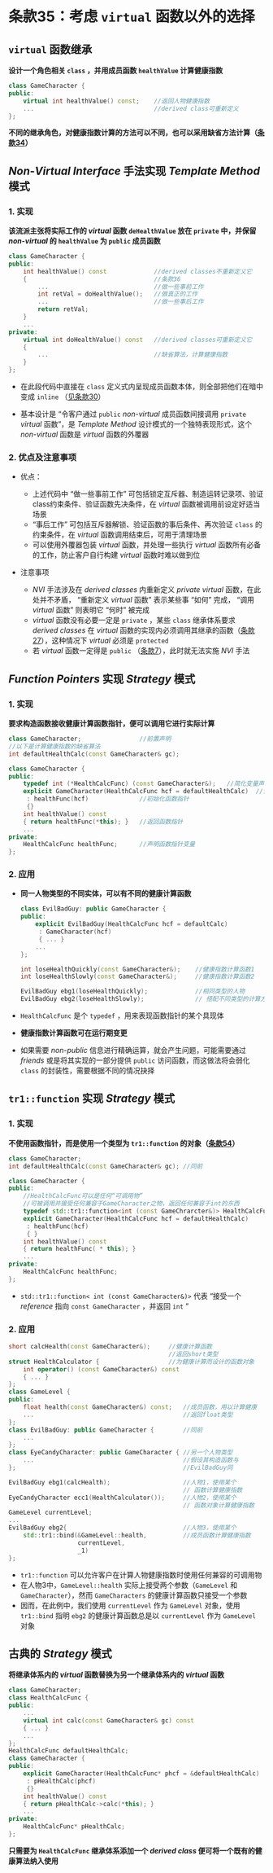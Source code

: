 # 条款35：考虑 `virtual` 函数以外的选择

## `virtual` 函数继承

**设计一个角色相关 `class` ，并用成员函数 `healthValue` 计算健康指数**

```C++
class GameCharacter {
public:
    virtual int healthValue() const;	//返回人物健康指数
    ...									//derived class可重新定义
};
```

**不同的继承角色，对健康指数计算的方法可以不同，也可以采用缺省方法计算（[条款34](条款34：区分接口继承和实现继承.md)）**



## $Non$-$Virtual$ $Interface$ 手法实现 $Template\ Method$ 模式

### 1. 实现

**该流派主张将实际工作的 $virtual$ 函数 `deHealthValue` 放在 `private` 中，并保留 $non$-$virtual$ 的 `healthValue` 为 `public` 成员函数**

```C++
class GameCharacter {
public:
    int healthValue() const				//derived classes不重新定义它
    {									//条款36
        ...								//做一些事前工作
        int retVal = doHealthValue();	//做真正的工作
        ...								//做一些事后工作
        return retVal;
    }
    ...
private:
    virtual int doHealthValue() const	//derived classes可重新定义它
    {				
        ...								//缺省算法，计算健康指数
    }
};
```

+ 在此段代码中直接在 `class` 定义式内呈现成员函数本体，则全部把他们在暗中变成 `inline` （[见条款30](F:\滔天\文件\学校\大学\专业\C++\C++笔记\5.实现\条款30：彻底了解inline.md)）

+ 基本设计是 “令客户通过 `public` $non$-$virtual$ 成员函数间接调用 `private` $virtual$ 函数”，是 $Template\ Method$ 设计模式的一个独特表现形式，这个 $non$-$virtual$ 函数是 $virtual$ 函数的外覆器



### 2. 优点及注意事项

+ 优点：
  + 上述代码中 “做一些事前工作” 可包括锁定互斥器、制造运转记录项、验证class约束条件、验证函数先决条件，在 $virtual$ 函数被调用前设定好适当场景
  +  “事后工作” 可包括互斥器解锁、验证函数的事后条件、再次验证 `class` 的约束条件，在 $virtual$ 函数调用结束后，可用于清理场景
  + 可以使用外覆器包装 $virtual$ 函数，并处理一些执行 $virtual$ 函数所有必备的工作，防止客户自行构建 $virtual$ 函数时难以做到位 

+ 注意事项
  + $NVI$ 手法涉及在 $derived\ classes$ 内重新定义 $private\ virtual$ 函数，在此处并不矛盾， “重新定义 $virtual$ 函数” 表示某些事 “如何” 完成， “调用 $virtual$ 函数” 则表明它 “何时” 被完成
  + $virtual$ 函数没有必要一定是 `private` ，某些 `class` 继承体系要求 $derived\ classes$ 在 $virtual$ 函数的实现内必须调用其继承的函数（[条款27](F:\滔天\文件\学校\大学\专业\C++\C++笔记\5.实现\条款27：尽量少做转型动作.md)），这种情况下 $virtual$ 必须是 `protected` 
  + 若 $virtual$ 函数一定得是 `public` （[条款7](F:\滔天\文件\学校\大学\专业\C++\C++笔记\2.构造、析构、赋值运算\条款07：为多态基类声明virtual析构函数.md)），此时就无法实施 $NVI$ 手法



## $Function\ Pointers$ 实现 $Strategy$ 模式

### 1. 实现

**要求构造函数接收健康计算函数指针，便可以调用它进行实际计算**

```C++
class GameCharacter;				//前置声明
//以下是计算健康指数的缺省算法
int defaultHealthCalc(const GameCharacter& gc);

class GameCharacter {
public:
    typedef int (*HealthCalcFunc) (const GameCharacter&);	//简化变量声明
    explicit GameCharacter(HealthCalcFunc hcf = defaultHealthCalc)	//设定初始函数
     : healthFunc(hcf)				//初始化函数指针
     {}
    int healthValue() const
    { return healthFunc(*this); }	//返回函数指针
    ...
private:
    HealthCalcFunc healthFunc;		//声明函数指针变量
};
```



### 2. 应用

+ **同一人物类型的不同实体，可以有不同的健康计算函数**

    ```C++
    class EvilBadGuy: public GameCharacter {
    public:
        explicit EvilBadGuy(HealthCalcFunc hcf = defaultCalc)
         : GameCharacter(hcf)
         { ... }
        ...
    };

    int loseHealthQuickly(const GameCharacter&);	//健康指数计算函数1
    int loseHealthSlowly(const GameCharacter&);		//健康指数计算函数2

    EvilBadGuy ebg1(loseHealthQuickly);				//相同类型的人物
    EvilBadGuy ebg2(loseHealthSlowly);				// 搭配不同类型的计算方式
    ```

+ `HealthCalcFunc` 是个 `typedef` ，用来表现函数指针的某个具现体
+ **健康指数计算函数可在运行期变更**

+ 如果需要 $non$-$public$ 信息进行精确运算，就会产生问题，可能需要通过 $friends$ 或是将其实现的一部分提供 `public` 访问函数，而这做法将会弱化 `class` 的封装性，需要根据不同的情况抉择



## `tr1::function` 实现 $Strategy$ 模式

### 1. 实现

**不使用函数指针，而是使用一个类型为 `tr1::function` 的对象（[条款54]()）**

```C++
class GameCharacter;
int defaultHealthCalc(const GameCharacter& gc);	//同前

class GameCharacter {
public:
    //HealthCalcFunc可以是任何“可调用物”
   	//可被调用并接受任何兼容于GameCharacter之物，返回任何兼容于int的东西
    typedef std::tr1::function<int (const GameChrarcter&)> HealthCalcFunc;
    explicit GameCharacter(HealthCalcFunc hcf = defaultHealthCalc)
     : healthFunc(hcf)
     { }
    int healthValue() const
    { return healthFunc( * this); }
    ...
private:
    HealthCalcFunc healthFunc;
};
```

+ `std::tr1::function< int (const GameCharacter&)>` 代表 “接受一个 $reference$ 指向 `const GameCharacter` ，并返回 `int` ”



### 2. 应用

```C++
short calcHealth(const GameCharacter&);		//健康计算函数
											//返回short类型
struct HealthCalculator {					//为健康计算而设计的函数对象
    int operator() (const GameCharacter&) const
    { ... }
};
class GameLevel {
public:
    float health(const GameCharacter&) const;	//成员函数，用以计算健康
    ...											//返回float类型
};
class EvilBadGuy: public GameCharacter {		//同前
    ...
};
class EyeCandyCharacter: public GameCharacter {	//另一个人物类型
    ...											//假设其构造函数与
};												//EvilBadGuy同

EvilBadGuy ebg1(calcHealth);					//人物1，使用某个
												// 函数计算健康指数
EyeCandyCharacter ecc1(HealthCalculator());		//人物2，使用某个
												// 函数对象计算健康指数
GameLevel currentLevel;
...
EvilBadGuy ebg2{								//人物3，使用某个
    std::tr1::bind(&GameLevel::health,			//成员函数计算健康指数
                   currentLevel,
                   _1)
};
```

+ `tr1::function` 可以允许客户在计算人物健康指数时使用任何兼容的可调用物
+ 在人物3中，`GameLevel::health` 实际上接受两个参数（`GameLevel` 和 `GameCharacter`），然而 `GameCharacters` 的健康计算函数只接受一个参数
+ 因而，在此例中，我们使用 `currentLevel` 作为 `GameLevel` 对象，使用 `tr1::bind` 指明 `ebg2` 的健康计算函数总是以 `currentLevel` 作为 `GameLevel` 对象



## 古典的 $Strategy$ 模式

**将继承体系内的 $virtual$ 函数替换为另一个继承体系内的 $virtual$ 函数**

```C++
class GameCharacter;
class HealthCalcFunc {
public:
    ...
    virtual int calc(const GameCharacter& gc) const
    { ... }
    ...
};
HealthCalcFunc defaultHealthCalc;
class GameCharacter {
public:
    explicit GameCharacter(HealthCalcFunc* phcf = &defaultHealthCalc)
     : pHealthCalc(phcf)
     {}
    int healthValue() const
    { return pHealthCalc->calc(*this); }
    ...
private:
    HealthCalcFunc* pHealthCalc;
};
```

**只需要为 `HealthCalcFunc` 继承体系添加一个 $derived\ class$ 便可将一个既有的健康算法纳入使用**